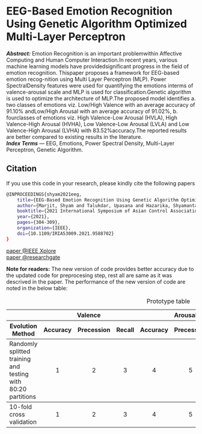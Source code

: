 # EEG-Based Emotion Recognition Using Genetic Algorithm Optimized Multi-Layer Perceptron
***Abstract:*** Emotion Recognition is an important problemwithin Affective Computing and Human Computer Interaction.In recent years, various machine learning models have providedsignificant progress in the field of emotion recognition. Thispaper proposes a framework for EEG-based emotion recog-nition using Multi Layer Perceptron (MLP). Power SpectralDensity features were used for quantifying the emotions interms of valence-arousal scale and MLP is used for classification.Genetic algorithm is used to optimize the architecture of MLP.The proposed model identifies a. two classes of emotions viz. Low/High Valence with an average accuracy of 91.10% andLow/High Arousal with an average accuracy of 91.02%, b. fourclasses of emotions viz. High Valence-Low Arousal (HVLA), High Valence-High Arousal (HVHA), Low Valence-Low Arousal (LVLA) and Low Valence-High Arousal (LVHA) with 83.52%accuracy.The reported results are better compared to existing results in the literature.<br/>
***Index Terms*** — EEG, Emotions, Power Spectral Density, Multi-Layer Perceptron, Genetic Algorithm.

## Citation
If you use this code in your research, please kindly cite the following papers

```bash
@INPROCEEDINGS{shyam2021eeg,
    title={EEG-Based Emotion Recognition Using Genetic Algorithm Optimized Multi-Layer Perceptron},
    author={Marjit, Shyam and Talukdar, Upasana and Hazarika, Shyamanta M},
    booktitle={2021 International Symposium of Asian Control Association on Intelligent Robotics and Industrial Automation (IRIA)},
    year={2021},
    pages={304-309},
    organization={IEEE},
    doi={10.1109/IRIA53009.2021.9588702}
}
```
[paper @IEEE Xplore](https://ieeexplore.ieee.org/abstract/document/9588702)<br/>
[paper @researchgate](https://www.researchgate.net/profile/Shyam-Marjit-2/publication/355919224_EEG-Based_Emotion_Recognition_Using_Genetic_Algorithm_Optimized_Multi-Layer_Perceptron/links/61c1e26dabfb4634cb3361c9/EEG-Based-Emotion-Recognition-Using-Genetic-Algorithm-Optimized-Multi-Layer-Perceptron.pdf)

**Note for readers:**
The new version of code provides better accuracy due to the updated code for preprocesing step, rest all are same as it was descrived in the paper. The performance of the new version of code are noted in the below table:<br/>
<div class="block-language-tx"><table>
<caption id="prototypetable">Prototype table</caption>
<thead>
<tr>
<th></th>
<th style="text-align:center" colspan="3">Valence</th>
<th style="text-align:center" colspan="3">Arousal</th>
<th style="text-align:center" colspan="3">4-Types of emotions</th>
</tr>
<tr>
<th>Evolution Method</th>
<th style="text-align:center">Accuracy</th>
<th style="text-align:right">Precession</th>
<th style="text-align:right">Recall</th>
<th style="text-align:center">Accuracy</th>
<th style="text-align:right">Precession</th>
<th style="text-align:right">Recall</th>
<th style="text-align:center">Accuracy</th>
<th style="text-align:right">Precession</th>
<th style="text-align:right">Recall</th>
    </tr>
    </thead>
    <tbody>
    <tr>
    <td>Randomly splitted training and <br/> testing with 80:20 partitions</td>
    <td style="text-align:center">1</td>
    <td style="text-align:center">2</td>
    <td style="text-align:center">3</td>
    <td style="text-align:center">4</td>
    <td style="text-align:center">5</td>
    <td style="text-align:center">6</td>
    <td style="text-align:center">7</td>
    <td style="text-align:center">8</td>
    <td style="text-align:center">9</td>
    </tr>
    </tbody>
    <tbody>
    <tr>
<td>10-fold cross validation</td>
    <td style="text-align:center">1</td>
    <td style="text-align:center">2</td>
    <td style="text-align:center">3</td>
    <td style="text-align:center">4</td>
    <td style="text-align:center">5</td>
    <td style="text-align:center">6</td>
    <td style="text-align:center">7</td>
    <td style="text-align:center">8</td>
    <td style="text-align:center">9</td>
</tr>
</tbody>
</table>
</div>
